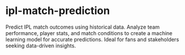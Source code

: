 # ipl-match-prediction
Predict IPL match outcomes using historical data. Analyze team performance, player stats, and match conditions to create a machine learning model for accurate predictions. Ideal for fans and stakeholders seeking data-driven insights.
